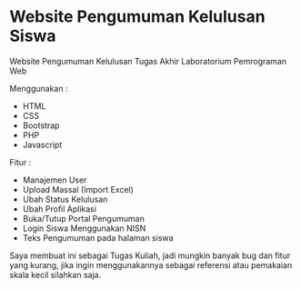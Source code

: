 # Website Pengumuman Kelulusan Siswa
Website Pengumuman Kelulusan 
Tugas Akhir Laboratorium Pemrograman Web

Menggunakan :
- HTML
- CSS
- Bootstrap
- PHP
- Javascript

Fitur :
- Manajemen User
- Upload Massal (Import Excel)
- Ubah Status Kelulusan
- Ubah Profil Aplikasi
- Buka/Tutup Portal Pengumuman
- Login Siswa Menggunakan NISN
- Teks Pengumuman pada halaman siswa

Saya membuat ini sebagai Tugas Kuliah, jadi mungkin banyak bug dan fitur yang kurang, jika ingin menggunakannya sebagai referensi atau pemakaian skala kecil silahkan saja.
